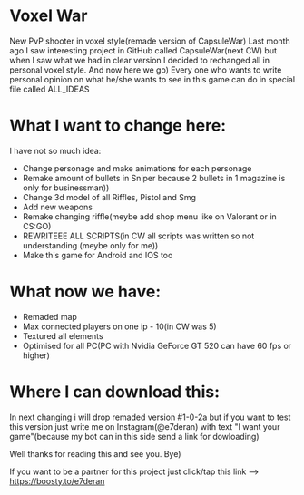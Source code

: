 # Voxel War
New PvP shooter in voxel style(remade version of CapsuleWar)
Last month ago I saw interesting project in GitHub called CapsuleWar(next CW) but when I saw what we had in clear version I decided to rechanged all in personal voxel style.
And now here we go)
Every one who wants to write personal opinion on what he/she wants to see in this game can do in special file called ALL_IDEAS 

# What I want to change here:
I have not so much idea:
- Change personage and make animations for each personage
- Remake amount of bullets in Sniper because 2 bullets in 1 magazine is only for businessman))
- Change 3d model of all Riffles, Pistol and Smg
- Add new weapons
- Remake changing riffle(meybe add shop menu like on Valorant or in CS:GO)
- REWRITEEE ALL SCRIPTS(in CW all scripts was written so not understanding (meybe only for me))
- Make this game for Android and IOS too

# What now we have:
- Remaded map
- Max connected players on one ip - 10(in CW was 5)
- Textured all elements
- Optimised for all PC(PC with Nvidia GeForce GT 520 can have 60 fps or higher)

# Where I can download this:
In next changing i will drop remaded version #1-0-2a but if you want to test this version just write me on Instagram(@e7deran) with text "I want your game"(because my bot can in this side send a link for dowloading)

Well thanks for reading this and see you. Bye)

If you want to be a partner for this project just click/tap this link --> https://boosty.to/e7deran
